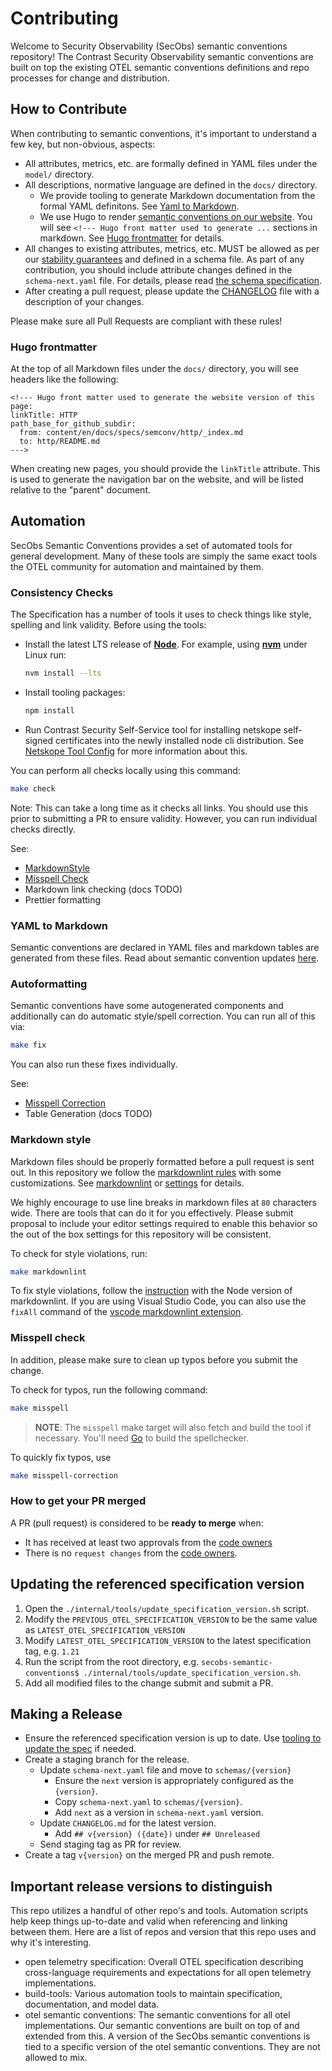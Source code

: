 # Contributing

Welcome to Security Observability (SecObs) semantic conventions repository!
The Contrast Security Observability semantic conventions are built on top
the existing OTEL semantic conventions definitions and repo processes for
change and distribution.

## How to Contribute

When contributing to semantic conventions, it's important to understand a few
key, but non-obvious, aspects:

- All attributes, metrics, etc. are formally defined in YAML files under
  the `model/` directory.
- All descriptions, normative language are defined in the `docs/`
  directory.
  - We provide tooling to generate Markdown documentation from the formal
    YAML definitons. See [Yaml to Markdown](#yaml-to-markdown).
  - We use Hugo to render [semantic conventions on our website](https://opentelemetry.io/docs/specs/semconv/).
    You will see `<!--- Hugo front matter used to generate ...` sections
    in markdown. See [Hugo frontmatter](#hugo-frontmatter) for details.
- All changes to existing attributes, metrics, etc. MUST be allowed as
  per our [stability guarantees][stability guarantees] and
  defined in a schema file. As part of any contribution, you should
  include attribute changes defined in the `schema-next.yaml` file.
  For details, please read [the schema specification](https://opentelemetry.io/docs/specs/otel/schemas/).
- After creating a pull request, please update the [CHANGELOG](CHANGELOG.md) file with
  a description of your changes.

Please make sure all Pull Requests are compliant with these rules!

### Hugo frontmatter

At the top of all Markdown files under the `docs/` directory, you will see
headers like the following:

```
<!--- Hugo front matter used to generate the website version of this page:
linkTitle: HTTP
path_base_for_github_subdir:
  from: content/en/docs/specs/semconv/http/_index.md
  to: http/README.md
--->
```

When creating new pages, you should provide the `linkTitle` attribute. This is used
to generate the navigation bar on the website, and will be listed relative to the
"parent" document.

## Automation

SecObs Semantic Conventions provides a set of automated tools for general development. Many of
these tools are simply the same exact tools the OTEL community for automation and maintained by
them.

### Consistency Checks

The Specification has a number of tools it uses to check things like style,
spelling and link validity. Before using the tools:

- Install the latest LTS release of **[Node](https://nodejs.org/)**.
  For example, using **[nvm][]** under Linux run:

  ```bash
  nvm install --lts
  ```

- Install tooling packages:

  ```bash
  npm install
  ```

- Run Contrast Security Self-Service tool for installing netskope self-signed
  certificates into the newly installed node cli distribution. See
  [Netskope Tool Config](https://contrast.atlassian.net/l/cp/bTH16D0V) for more information about this.

You can perform all checks locally using this command:

```bash
make check
```

Note: This can take a long time as it checks all links. You should use this
prior to submitting a PR to ensure validity. However, you can run individual
checks directly.

See:

- [MarkdownStyle](#markdown-style)
- [Misspell Check](#misspell-check)
- Markdown link checking (docs TODO)
- Prettier formatting

### YAML to Markdown

Semantic conventions are declared in YAML files and markdown tables are
generated from these files. Read about semantic convention updates [here](./model/README.md).

### Autoformatting

Semantic conventions have some autogenerated components and additionally can do
automatic style/spell correction. You can run all of this via:

```bash
make fix
```

You can also run these fixes individually.

See:

- [Misspell Correction](#misspell-check)
- Table Generation (docs TODO)

### Markdown style

Markdown files should be properly formatted before a pull request is sent out.
In this repository we follow the
[markdownlint rules](https://github.com/DavidAnson/markdownlint#rules--aliases)
with some customizations. See [markdownlint](/.markdownlint.yaml) or
[settings](/.vscode/settings.json) for details.

We highly encourage to use line breaks in markdown files at `80` characters
wide. There are tools that can do it for you effectively. Please submit proposal
to include your editor settings required to enable this behavior so the out of
the box settings for this repository will be consistent.

To check for style violations, run:

```bash
make markdownlint
```

To fix style violations, follow the
[instruction](https://github.com/DavidAnson/markdownlint#optionsresultversion)
with the Node version of markdownlint. If you are using Visual Studio Code,
you can also use the `fixAll` command of the
[vscode markdownlint extension](https://github.com/DavidAnson/vscode-markdownlint).

### Misspell check

In addition, please make sure to clean up typos before you submit the change.

To check for typos, run the following command:

```bash
make misspell
```

> **NOTE**: The `misspell` make target will also fetch and build the tool if
> necessary. You'll need [Go](https://go.dev) to build the spellchecker.

To quickly fix typos, use

```bash
make misspell-correction
```

### How to get your PR merged

A PR (pull request) is considered to be **ready to merge** when:

- It has received at least two approvals from the [code
  owners](/.github/CODEOWNERS)
- There is no `request changes` from the [code owners](/.github/CODEOWNERS).

## Updating the referenced specification version

1. Open the `./internal/tools/update_specification_version.sh` script.
2. Modify the `PREVIOUS_OTEL_SPECIFICATION_VERSION` to be the same value as `LATEST_OTEL_SPECIFICATION_VERSION`
3. Modify `LATEST_OTEL_SPECIFICATION_VERSION` to the latest specification tag, e.g. `1.21`
4. Run the script from the root directory, e.g. `secobs-semantic-conventions$ ./internal/tools/update_specification_version.sh`.
5. Add all modified files to the change submit and submit a PR.

## Making a Release

- Ensure the referenced specification version is up to date. Use
  [tooling to update the spec](#updating-the-referenced-specification-version)
  if needed.
- Create a staging branch for the release.
  - Update `schema-next.yaml` file and move to `schemas/{version}`
    - Ensure the `next` version is appropriately configured as the `{version}`.
    - Copy `schema-next.yaml` to `schemas/{version}`.
    - Add `next` as a version in `schema-next.yaml` version.
  - Update `CHANGELOG.md` for the latest version.
    - Add `## v{version} ({date})` under `## Unreleased`
  - Send staging tag as PR for review.
- Create a tag `v{version}` on the merged PR and push remote.

[nvm]: https://github.com/nvm-sh/nvm/blob/master/README.md#installing-and-updating
[stability guarantees]: https://github.com/open-telemetry/opentelemetry-specification/blob/v1.26.0/specification/versioning-and-stability.md#semantic-conventions-stability

## Important release versions to distinguish

This repo utilizes a handful of other repo's and tools. Automation scripts help keep things
up-to-date and valid when referencing and linking between them. Here are a list of repos and version
that this repo uses and why it's interesting.

- open telemetry specification: Overall OTEL specification describing cross-language requirements and expectations
  for all open telemetry implementations.
- build-tools: Various automation tools to maintain specification, documentation, and model data.
- otel semantic conventions: The semantic conventions for all otel implementations. Our semantic conventions are
  built on top of and extended from this. A version of the SecObs semantic conventions is tied to a specific version
  of the otel semantic conventions. They are not allowed to mix.

